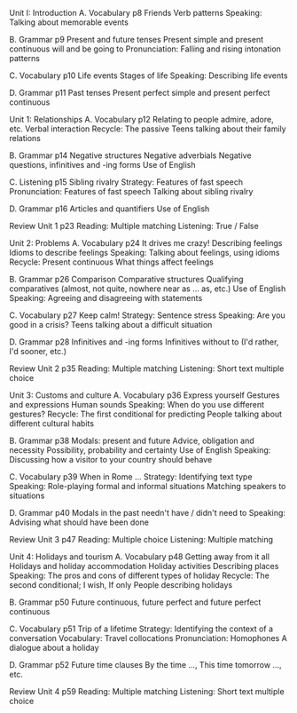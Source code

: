 Unit I: Introduction
A. Vocabulary
p8 Friends
Verb patterns
Speaking: Talking about memorable events

B. Grammar
p9 Present and future tenses
Present simple and present continuous
will and be going to
Pronunciation: Falling and rising intonation patterns

C. Vocabulary
p10 Life events
Stages of life
Speaking: Describing life events

D. Grammar
p11 Past tenses
Present perfect simple and present perfect continuous

Unit 1: Relationships
A. Vocabulary
p12 Relating to people
admire, adore, etc.
Verbal interaction
Recycle: The passive
Teens talking about their family relations

B. Grammar
p14 Negative structures
Negative adverbials
Negative questions, infinitives and -ing forms
Use of English

C. Listening
p15 Sibling rivalry
Strategy: Features of fast speech
Pronunciation: Features of fast speech
Talking about sibling rivalry

D. Grammar
p16 Articles and quantifiers
Use of English

Review Unit 1 p23
Reading: Multiple matching
Listening: True / False

Unit 2: Problems
A. Vocabulary
p24 It drives me crazy!
Describing feelings
Idioms to describe feelings
Speaking: Talking about feelings, using idioms
Recycle: Present continuous
What things affect feelings

B. Grammar
p26 Comparison
Comparative structures
Qualifying comparatives (almost, not quite, nowhere near as ... as, etc.)
Use of English
Speaking: Agreeing and disagreeing with statements

C. Vocabulary
p27 Keep calm!
Strategy: Sentence stress
Speaking: Are you good in a crisis?
Teens talking about a difficult situation

D. Grammar
p28 Infinitives and -ing forms
Infinitives without to (I'd rather, I'd sooner, etc.)

Review Unit 2 p35
Reading: Multiple matching
Listening: Short text multiple choice

Unit 3: Customs and culture
A. Vocabulary
p36 Express yourself
Gestures and expressions
Human sounds
Speaking: When do you use different gestures?
Recycle: The first conditional for predicting
People talking about different cultural habits

B. Grammar
p38 Modals: present and future
Advice, obligation and necessity
Possibility, probability and certainty
Use of English
Speaking: Discussing how a visitor to your country should behave

C. Vocabulary
p39 When in Rome ...
Strategy: Identifying text type
Speaking: Role-playing formal and informal situations
Matching speakers to situations

D. Grammar
p40 Modals in the past
needn't have / didn't need to
Speaking: Advising what should have been done

Review Unit 3 p47
Reading: Multiple choice
Listening: Multiple matching

Unit 4: Holidays and tourism
A. Vocabulary
p48 Getting away from it all
Holidays and holiday accommodation
Holiday activities
Describing places
Speaking: The pros and cons of different types of holiday
Recycle: The second conditional; I wish, If only
People describing holidays

B. Grammar
p50 Future continuous, future perfect and future perfect continuous

C. Vocabulary
p51 Trip of a lifetime
Strategy: Identifying the context of a conversation
Vocabulary: Travel collocations
Pronunciation: Homophones
A dialogue about a holiday

D. Grammar
p52 Future time clauses
By the time ..., This time tomorrow ..., etc.

Review Unit 4 p59
Reading: Multiple matching
Listening: Short text multiple choice